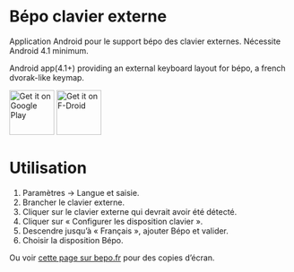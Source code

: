 # Bépo clavier externe

Application Android pour le support bépo des clavier externes. Nécessite Android 4.1 minimum.

Android app(4.1+) providing an external keyboard layout for bépo, a french dvorak-like keymap.

[<img src="https://play.google.com/intl/en_us/badges/images/generic/en-play-badge.png"
     alt="Get it on Google Play"
     height="80">](https://play.google.com/store/apps/details?id=fr.bepo.clavierexterne)
[<img src="https://f-droid.org/badge/get-it-on.png"
     alt="Get it on F-Droid"
     height="80">](https://f-droid.org/packages/fr.bepo.clavierexterne/)

# Utilisation

1. Paramètres -> Langue et saisie.
2. Brancher le clavier externe.
3. Cliquer sur le clavier externe qui devrait avoir été détecté.
4. Cliquer sur « Configurer les disposition clavier ».
5. Descendre jusqu’à « Français », ajouter Bépo et valider.
6. Choisir la disposition Bépo.

Ou voir [cette page sur bepo.fr](http://bepo.fr/wiki/BepoAndroid) pour des copies d’écran.
